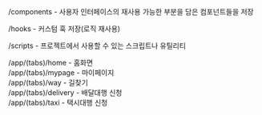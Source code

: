 /components - 사용자 인터페이스의 재사용 가능한 부분을 담은 컴포넌트들을 저장

/hooks - 커스텀 훅 저장(로직 재사용)

/scripts - 프로젝트에서 사용할 수 있는 스크립트나 유틸리티

/app/(tabs)/home - 홈화면  
/app/(tabs)/mypage - 마이페이지  
/app/(tabs)/way - 길찾기  
/app/(tabs)/delivery - 배달대행 신청  
/app/(tabs)/taxi - 택시대행 신청  